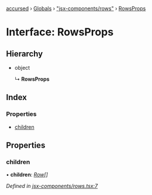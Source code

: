 [accursed](../README.md) › [Globals](../globals.md) › ["jsx-components/rows"](../modules/_jsx_components_rows_.md) › [RowsProps](_jsx_components_rows_.rowsprops.md)

# Interface: RowsProps

## Hierarchy

* object

  ↳ **RowsProps**

## Index

### Properties

* [children](_jsx_components_rows_.rowsprops.md#children)

## Properties

###  children

• **children**: *[Row](../classes/_jsx_components_rows_.row.md)[]*

*Defined in [jsx-components/rows.tsx:7](https://github.com/cancerberoSgx/accursed/blob/5b2518e/src/jsx-components/rows.tsx#L7)*
